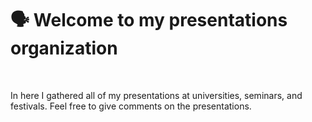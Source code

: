 # :speaking_head: Welcome to my presentations organization

<br />

In here I gathered all of my presentations at universities, seminars, and festivals.
Feel free to give comments on the presentations.
